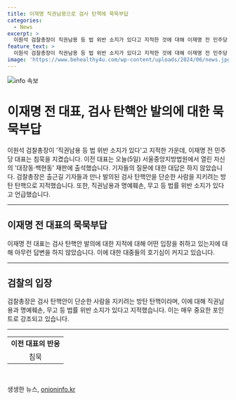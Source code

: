 ```yaml
---
title: 이재명 직권남용으로 검사 탄핵에 묵묵부답
categories:
  - News
excerpt: >
  이원석 검찰총장이 직권남용 등 법 위반 소지가 있다고 지적한 것에 대해 이재명 전 민주당 대표는 침묵을 지켰습니다. 오늘(5일) 서울중앙지방법원에서 열린 대장동·백현동 재판에 출석한 이 전 대표는 기자들의 질문에 아무런 답변을 하지 않았습니다. 앞서 이 총장은 검사 탄핵안을 방탄 탄핵으로 지적하며, 직권남용과 명예훼손, 무고 등 법률 위반 소지가 있다고 언급했습니다.
feature_text: >
  이원석 검찰총장이 직권남용 등 법 위반 소지가 있다고 지적한 것에 대해 이재명 전 민주당 대표는 침묵을 지켰습니다. 오늘(5일) 서울중앙지방법원에서 열린 대장동·백현동 재판에 출석한 이 전 대표는 기자들의 질문에 아무런 답변을 하지 않았습니다. 앞서 이 총장은 검사 탄핵안을 방탄 탄핵으로 지적하며, 직권남용과 명예훼손, 무고 등 법률 위반 소지가 있다고 언급했습니다.
image: 'https://www.behealthy4u.com/wp-content/uploads/2024/06/news.jpg'
---
```


<p><img src="https://www.behealthy4u.com/wp-content/uploads/2024/06/news.jpg" alt="info 속보" /></p>

<h1 data-ke-size="size26">이재명 전 대표, 검사 탄핵안 발의에 대한 묵묵부답</h1>

<p data-ke-size="size16">이원석 검찰총장이 '직권남용 등 법 위반 소지가 있다'고 지적한 가운데, 이재명 전 민주당 대표는 침묵을 지켰습니다. 이전 대표는 오늘(5일) 서울중앙지방법원에서 열린 자신의 '대장동·백현동' 재판에 출석했습니다. 기자들의 질문에 대한 대답은 하지 않았습니다. 검찰총장은 출근길 기자들과 만나 발의된 검사 탄핵안을 단순한 사람을 지키려는 방탄 탄핵으로 지적했습니다. 또한, 직권남용과 명예훼손, 무고 등 법률 위반 소지가 있다고 언급했습니다.</p>

<hr>

<h2 data-ke-size="size26">이재명 전 대표의 묵묵부답</h2>

<p data-ke-size="size16">이재명 전 대표는 검사 탄핵안 발의에 대한 지적에 대해 어떤 입장을 취하고 있는지에 대해 아무런 답변을 하지 않았습니다. 이에 대한 대중들의 호기심이 커지고 있습니다.</p>

<hr>

<h2 data-ke-size="size26">검찰의 입장</h2>

<p data-ke-size="size16">검찰총장은 검사 탄핵안이 단순한 사람을 지키려는 방탄 탄핵이라며, 이에 대해 직권남용과 명예훼손, 무고 등 법률 위반 소지가 있다고 지적했습니다. 이는 매우 중요한 포인트로 강조되고 있습니다.</p>

<hr>

<table>
    <tr>
        <td style="text-align: center; height: 17px;"><b>이전 대표의 반응</b></td>
    </tr>
    <tr>
        <td style="text-align: center;">침묵</td>
    </tr>
</table>

<p data-ke-size="size16">&nbsp;</p>
생생한 뉴스, <a href="https://onioninfo.kr" rel="dofollow">onioninfo.kr</a>


